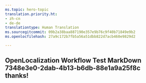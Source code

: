 ```yaml
---
ms.topic: hero-topic
translation.priority.ht:
- zh-cn
- de-de
translationtype: Human Translation
ms.sourcegitcommit: 09b2a38baa887190e357e9b76c9f40b71849e9b2
ms.openlocfilehash: 27a9c172b7fb5a56a51dbb822d7acb460e9829d2

---
```

## OpenLocalization Workflow Test MarkDown 7348e3e0-2dab-4b13-b6db-88e1a9a25f8c thanks!



<!--HONumber=Aug16_HO4-->


